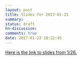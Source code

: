 ```yaml
---
layout: post
title: Slides for 2017-01-23
summary:
status: draft
hn-discussion:
comments: true
date: 2017-01-23 18:22:45
---
```


[Here is the link to slides from 1/26.](https://drive.google.com/a/usfca.edu/file/d/0B-5GjaosMAovbnVPcUwyRHg0THM/view?usp=drivesdk)
